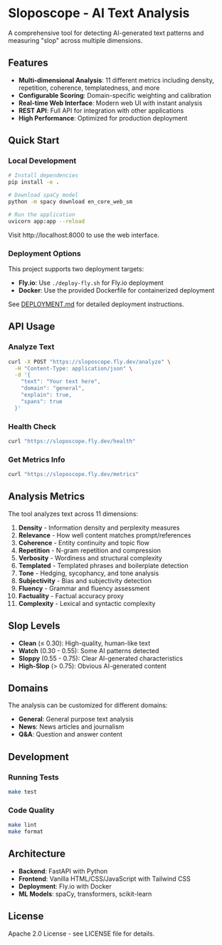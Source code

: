# Sloposcope - AI Text Analysis

A comprehensive tool for detecting AI-generated text patterns and measuring "slop" across multiple dimensions.

## Features

- **Multi-dimensional Analysis**: 11 different metrics including density, repetition, coherence, templatedness, and more
- **Configurable Scoring**: Domain-specific weighting and calibration
- **Real-time Web Interface**: Modern web UI with instant analysis
- **REST API**: Full API for integration with other applications
- **High Performance**: Optimized for production deployment

## Quick Start

### Local Development

```bash
# Install dependencies
pip install -e .

# Download spaCy model
python -m spacy download en_core_web_sm

# Run the application
uvicorn app:app --reload
```

Visit http://localhost:8000 to use the web interface.

### Deployment Options

This project supports two deployment targets:

- **Fly.io**: Use `./deploy-fly.sh` for Fly.io deployment
- **Docker**: Use the provided Dockerfile for containerized deployment

See [DEPLOYMENT.md](DEPLOYMENT.md) for detailed deployment instructions.

## API Usage

### Analyze Text

```bash
curl -X POST "https://sloposcope.fly.dev/analyze" \
  -H "Content-Type: application/json" \
  -d '{
    "text": "Your text here",
    "domain": "general",
    "explain": true,
    "spans": true
  }'
```

### Health Check

```bash
curl "https://sloposcope.fly.dev/health"
```

### Get Metrics Info

```bash
curl "https://sloposcope.fly.dev/metrics"
```

## Analysis Metrics

The tool analyzes text across 11 dimensions:

1. **Density** - Information density and perplexity measures
2. **Relevance** - How well content matches prompt/references
3. **Coherence** - Entity continuity and topic flow
4. **Repetition** - N-gram repetition and compression
5. **Verbosity** - Wordiness and structural complexity
6. **Templated** - Templated phrases and boilerplate detection
7. **Tone** - Hedging, sycophancy, and tone analysis
8. **Subjectivity** - Bias and subjectivity detection
9. **Fluency** - Grammar and fluency assessment
10. **Factuality** - Factual accuracy proxy
11. **Complexity** - Lexical and syntactic complexity

## Slop Levels

- **Clean** (≤ 0.30): High-quality, human-like text
- **Watch** (0.30 - 0.55): Some AI patterns detected
- **Sloppy** (0.55 - 0.75): Clear AI-generated characteristics
- **High-Slop** (> 0.75): Obvious AI-generated content

## Domains

The analysis can be customized for different domains:

- **General**: General purpose text analysis
- **News**: News articles and journalism
- **Q&A**: Question and answer content

## Development

### Running Tests

```bash
make test
```

### Code Quality

```bash
make lint
make format
```

## Architecture

- **Backend**: FastAPI with Python
- **Frontend**: Vanilla HTML/CSS/JavaScript with Tailwind CSS
- **Deployment**: Fly.io with Docker
- **ML Models**: spaCy, transformers, scikit-learn

## License

Apache 2.0 License - see LICENSE file for details.
